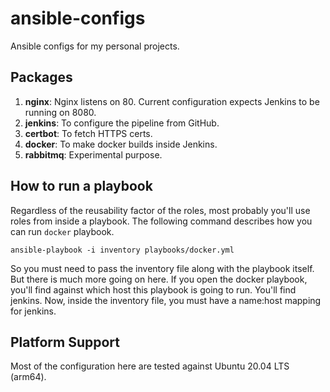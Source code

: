 # ansible-configs

Ansible configs for my personal projects.

## Packages

1. **nginx**: Nginx listens on 80. Current configuration expects Jenkins to be running on 8080.
2. **jenkins**: To configure the pipeline from GitHub.
3. **certbot**: To fetch HTTPS certs.
4. **docker**: To make docker builds inside Jenkins.
5. **rabbitmq**: Experimental purpose.

## How to run a playbook

Regardless of the reusability factor of the roles, most probably you'll use roles from inside a playbook. The following command describes how you can run `docker` playbook.

    ansible-playbook -i inventory playbooks/docker.yml

So you must need to pass the inventory file along with the playbook itself. But there is much more going on here. If you open the docker playbook, you'll find against which host this playbook is going to run. You'll find jenkins. Now, inside the inventory file, you must have a name:host mapping for jenkins.

## Platform Support

Most of the configuration here are tested against Ubuntu 20.04 LTS (arm64).
